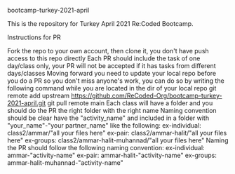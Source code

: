 bootcamp-turkey-2021-april

This is the repository for Turkey April 2021 Re:Coded Bootcamp.

Instructions for PR

Fork the repo to your own account, then clone it, you don't have push access to this repo directly
Each PR should include the task of one day/class only, your PR will not be accepted if it has tasks from different days/classes
Moving forward you need to update your local repo before you do a PR so you don't miss anyone's work, you can do so by writing the following command while you are located in the dir of your local repo
    git remote add upstream https://github.com/ReCoded-Org/bootcamp-turkey-2021-april.git
    git pull remote main
Each class will have a folder and you should do the PR the right folder with the right name
Naming convention should be clear have the "activity_name" and included in a folder with "your_name"-"your partner_name" like the following:
ex-individual: class2/ammar/"all your files here"
ex-pair: class2/ammar-halit/"all your files here"
ex-groups: class2/ammar-halit-muhannad/"all your files here"
Naming the PR should follow the following naming convention:
ex-individual: ammar-"activity-name"
ex-pair: ammar-halit-"activity-name"
ex-groups: ammar-halit-muhannad-"activity-name"
